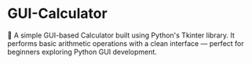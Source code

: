 # GUI-Calculator
🧮 A simple GUI-based Calculator built using Python's Tkinter library. It performs basic arithmetic operations with a clean interface — perfect for beginners exploring Python GUI development.
